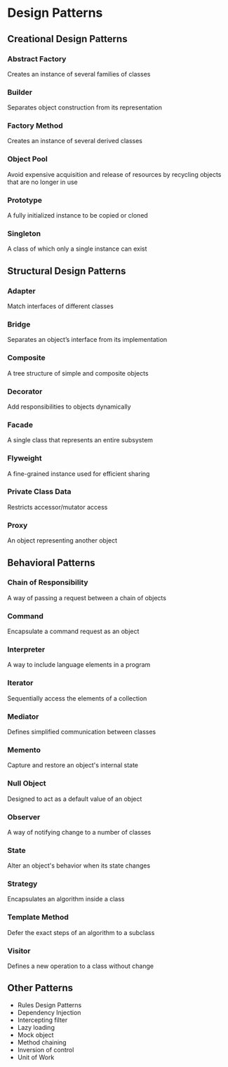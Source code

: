 # Design Patterns

## Creational Design Patterns

###  Abstract Factory

Creates an instance of several families of classes

###  Builder

Separates object construction from its representation

###  Factory Method

Creates an instance of several derived classes

###  Object Pool 

Avoid expensive acquisition and release of resources by recycling objects that are no longer in use

###  Prototype

A fully initialized instance to be copied or cloned

###  Singleton

A class of which only a single instance can exist

## Structural Design Patterns

### Adapter

Match interfaces of different classes

### Bridge

Separates an object’s interface from its implementation

### Composite

A tree structure of simple and composite objects

### Decorator

Add responsibilities to objects dynamically

### Facade

A single class that represents an entire subsystem

### Flyweight

A fine-grained instance used for efficient sharing

### Private Class Data

Restricts accessor/mutator access

### Proxy

An object representing another object

## Behavioral Patterns

### Chain of Responsibility

A way of passing a request between a chain of objects

### Command

Encapsulate a command request as an object

### Interpreter

A way to include language elements in a program

### Iterator

Sequentially access the elements of a collection

### Mediator

Defines simplified communication between classes

### Memento

Capture and restore an object's internal state

### Null Object

Designed to act as a default value of an object

### Observer

A way of notifying change to a number of classes

### State

Alter an object's behavior when its state changes

### Strategy

Encapsulates an algorithm inside a class

### Template Method

Defer the exact steps of an algorithm to a subclass

### Visitor

Defines a new operation to a class without change


## Other Patterns

-   Rules Design Patterns
-   Dependency Injection
-   Intercepting filter
-   Lazy loading
-   Mock object
-   Method chaining
-   Inversion of control
-   Unit of Work
<!--stackedit_data:
eyJoaXN0b3J5IjpbNDYwNTU3NTgwXX0=
-->